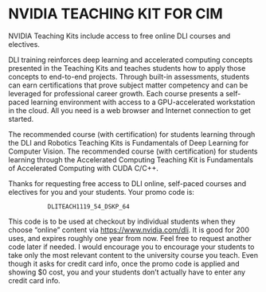 # NVIDIA TEACHING KIT FOR CIM
NVIDIA Teaching Kits include access to free online DLI courses and electives. 

DLI training reinforces deep learning and accelerated computing concepts presented in the Teaching Kits and teaches students how to apply those concepts to end-to-end projects. Through built-in assessments, students can earn certifications that prove subject matter competency and can be leveraged for professional career growth. Each course presents a self-paced learning environment with access to a GPU-accelerated workstation in the cloud. All you need is a web browser and Internet connection to get started.

The recommended course (with certification) for students learning through the DLI and Robotics Teaching Kits is Fundamentals of Deep Learning for Computer Vision. The recommended course (with certification) for students learning through the Accelerated Computing Teaching Kit is Fundamentals of Accelerated Computing with CUDA C/C++.

Thanks for requesting free access to DLI online, self-paced courses and electives for you and your students. Your promo code is:
                                       
               DLITEACH1119_54_DSKP_64

This code is to be used at checkout by individual students when they choose “online” content via https://www.nvidia.com/dli. It is good for 200 uses, and expires roughly one year from now. Feel free to request another code later if needed. I would encourage you to encourage your students to take only the most relevant content to the university course you teach. Even though it asks for credit card info, once the promo code is applied and showing $0 cost, you and your students don’t actually have to enter any credit card info.

